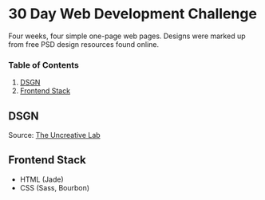 # 30 Day Web Development Challenge

Four weeks, four simple one-page web pages.
Designs were marked up from free PSD design resources found online.

### Table of Contents
1. [DSGN](#dsgn)
2. [Frontend Stack](#stack)

## DSGN
Source: [The Uncreative Lab](http://theuncreativelab.com/portfolio/dsgn-free-psd-template/)

## Frontend Stack
- HTML (Jade)
- CSS (Sass, Bourbon)

